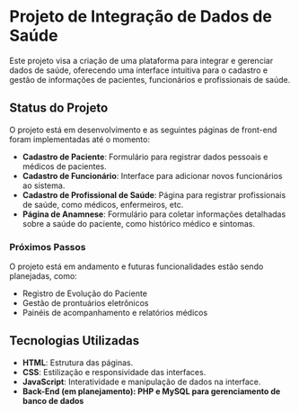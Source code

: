 # Projeto de Integração de Dados de Saúde

Este projeto visa a criação de uma plataforma para integrar e gerenciar dados de saúde, oferecendo uma interface intuitiva para o cadastro e gestão de informações de pacientes, funcionários e profissionais de saúde.

## Status do Projeto

O projeto está em desenvolvimento e as seguintes páginas de front-end foram implementadas até o momento:

- **Cadastro de Paciente**: Formulário para registrar dados pessoais e médicos de pacientes.
- **Cadastro de Funcionário**: Interface para adicionar novos funcionários ao sistema.
- **Cadastro de Profissional de Saúde**: Página para registrar profissionais de saúde, como médicos, enfermeiros, etc.
- **Página de Anamnese**: Formulário para coletar informações detalhadas sobre a saúde do paciente, como histórico médico e sintomas.

### Próximos Passos

O projeto está em andamento e futuras funcionalidades estão sendo planejadas, como:

- Registro de Evolução do Paciente
- Gestão de prontuários eletrônicos
- Painéis de acompanhamento e relatórios médicos

## Tecnologias Utilizadas

- **HTML**: Estrutura das páginas.
- **CSS**: Estilização e responsividade das interfaces.
- **JavaScript**: Interatividade e manipulação de dados na interface.
- **Back-End (em planejamento): PHP e MySQL para gerenciamento de banco de dados**


